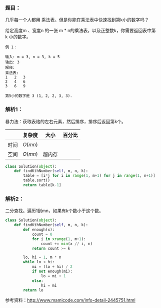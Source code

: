 ### 题目：
几乎每一个人都用 乘法表。但是你能在乘法表中快速找到第k小的数字吗？

给定高度m 、宽度n 的一张 m * n的乘法表，以及正整数k，你需要返回表中第k 小的数字。

```
例 1：

输入: m = 3, n = 3, k = 5
输出: 3
解释: 
乘法表:
1	2	3
2	4	6
3	6	9

第5小的数字是 3 (1, 2, 2, 3, 3).
```

### 解析1：
暴力法：获取表格的左右元素，然后排序，排序后返回第k个。

|  |复杂度|大小|百分比|
|--|--|--|--|
|时间|$O(mn)$| ||
|空间|$O(mn)$| 超内存||

```python
class Solution(object):
    def findKthNumber(self, m, n, k):
        table = [i*j for i in range(1, m+1) for j in range(1, n+1)]
        table.sort()
        return table[k-1]
```

### 解析2：
二分查找。遍历1到mn，如果有k个数小于这个数。
```python
class Solution(object):
    def findKthNumber(self, m, n, k):
        def enough(x):
            count = 0
            for i in xrange(1, m+1):
                count += min(x // i, n)
            return count >= k

        lo, hi = 1, m * n
        while lo < hi:
            mi = (lo + hi) / 2
            if not enough(mi):
                lo = mi + 1
            else:
                hi = mi
        return lo
```

参考资料：http://www.mamicode.com/info-detail-2445751.html
